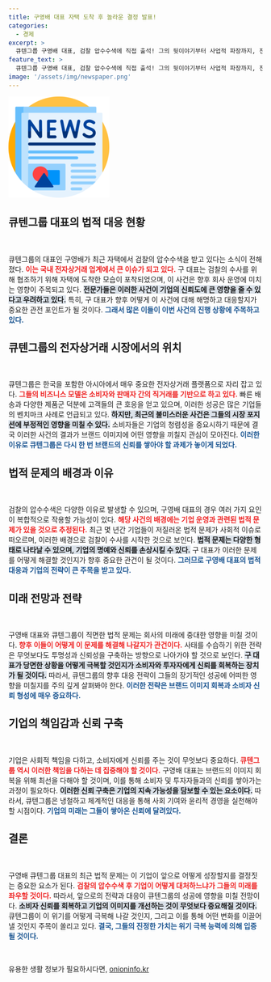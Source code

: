 ```yaml
---
title: 구영배 대표 자택 도착 후 놀라운 결정 발표!
categories:
  - 경제
excerpt: >
  큐텐그룹 구영배 대표, 검찰 압수수색에 직접 출석! 그의 뒷이야기부터 사업적 파장까지, 전격 공개됩니다. 클릭해서 확인하세요!
feature_text: >
  큐텐그룹 구영배 대표, 검찰 압수수색에 직접 출석! 그의 뒷이야기부터 사업적 파장까지, 전격 공개됩니다. 클릭해서 확인하세요!
image: '/assets/img/newspaper.png'
---
```


<p><img src="/assets/img/newspaper.png" alt="kimp 속보" /></p>

<h2 data-ke-size="size26">큐텐그룹 대표의 법적 대응 현황</h2>

<p data-ke-size="size16">&nbsp;</p>

<p>큐텐그룹의 대표인 구영배가 최근 자택에서 검찰의 압수수색을 받고 있다는 소식이 전해졌다. <b><span style="color: #ee2323;">이는 국내 전자상거래 업계에서 큰 이슈가 되고 있다.</span></b> 구 대표는 검찰의 수사를 위해 협조하기 위해 자택에 도착한 모습이 포착되었으며, 이 사건은 향후 회사 운영에 미치는 영향이 주목되고 있다. <b><span style="background-color: #21538527;">전문가들은 이러한 사건이 기업의 신뢰도에 큰 영향을 줄 수 있다고 우려하고 있다.</span></b> 특히, 구 대표가 향후 어떻게 이 사건에 대해 해명하고 대응할지가 중요한 관전 포인트가 될 것이다. <b><span style="color: #1a5490;">그래서 많은 이들이 이번 사건의 진행 상황에 주목하고 있다.</span></b></p>

<h2 data-ke-size="size26">큐텐그룹의 전자상거래 시장에서의 위치</h2>

<p data-ke-size="size16">&nbsp;</p>

<p>큐텐그룹은 한국을 포함한 아시아에서 매우 중요한 전자상거래 플랫폼으로 자리 잡고 있다. <b><span style="color: #ee2323;">그들의 비즈니스 모델은 소비자와 판매자 간의 직거래를 기반으로 하고 있다.</span></b> 빠른 배송과 다양한 제품군 덕분에 고객들의 큰 호응을 얻고 있으며, 이러한 성공은 많은 기업들의 벤치마크 사례로 언급되고 있다. <b><span style="background-color: #21538527;">하지만, 최근의 불미스러운 사건은 그들의 시장 포지션에 부정적인 영향을 미칠 수 있다.</span></b> 소비자들은 기업의 청렴성을 중요시하기 때문에 결국 이러한 사건의 결과가 브랜드 이미지에 어떤 영향을 끼칠지 관심이 모아진다. <b><span style="color: #1a5490;">이러한 이유로 큐텐그룹은 다시 한 번 브랜드의 신뢰를 쌓아야 할 과제가 놓이게 되었다.</span></b></p>

<h2 data-ke-size="size26">법적 문제의 배경과 이유</h2>

<p data-ke-size="size16">&nbsp;</p>

<p>검찰의 압수수색은 다양한 이유로 발생할 수 있으며, 구영배 대표의 경우 여러 가지 요인이 복합적으로 작용할 가능성이 있다. <b><span style="color: #ee2323;">해당 사건의 배경에는 기업 운영과 관련된 법적 문제가 있을 것으로 추정된다.</span></b> 최근 몇 년간 기업들이 저질러온 법적 문제가 사회적 이슈로 떠오르며, 이러한 배경으로 검찰이 수사를 시작한 것으로 보인다. <b><span style="background-color: #21538527;">법적 문제는 다양한 형태로 나타날 수 있으며, 기업의 명예와 신뢰를 손상시킬 수 있다.</span></b> 구 대표가 이러한 문제를 어떻게 해결할 것인지가 향후 중요한 관건이 될 것이다. <b><span style="color: #1a5490;">그러므로 구영배 대표의 법적 대응과 기업의 전략이 큰 주목을 받고 있다.</span></b></p>

<h2 data-ke-size="size26">미래 전망과 전략</h2>

<p data-ke-size="size16">&nbsp;</p>

<p>구영배 대표와 큐텐그룹이 직면한 법적 문제는 회사의 미래에 중대한 영향을 미칠 것이다. <b><span style="color: #ee2323;">향후 이들이 어떻게 이 문제를 해결해 나갈지가 관건이다.</span></b> 사태를 수습하기 위한 전략은 무엇보다도 투명성과 신뢰성을 구축하는 방향으로 나아가야 할 것으로 보인다. <b><span style="background-color: #21538527;">구 대표가 당면한 상황을 어떻게 극복할 것인지가 소비자와 투자자에게 신뢰를 회복하는 장치가 될 것이다.</span></b> 따라서, 큐텐그룹의 향후 대응 전략이 그들의 장기적인 성공에 어떠한 영향을 미칠지를 주의 깊게 살펴봐야 한다. <b><span style="color: #1a5490;">이러한 전략은 브랜드 이미지 회복과 소비자 신뢰 형성에 매우 중요하다.</span></b></p>

<h2 data-ke-size="size26">기업의 책임감과 신뢰 구축</h2>

<p data-ke-size="size16">&nbsp;</p>

<p>기업은 사회적 책임을 다하고, 소비자에게 신뢰를 주는 것이 무엇보다 중요하다. <b><span style="color: #ee2323;">큐텐그룹 역시 이러한 책임을 다하는 데 집중해야 할 것이다.</span></b> 구영배 대표는 브랜드의 이미지 회복을 위해 최선을 다해야 할 것이며, 이를 통해 소비자 및 투자자들과의 신뢰를 쌓아가는 과정이 필요하다. <b><span style="background-color: #21538527;">이러한 신뢰 구축은 기업의 지속 가능성을 담보할 수 있는 요소이다.</span></b> 따라서, 큐텐그룹은 냉철하고 체계적인 대응을 통해 사회 기여와 윤리적 경영을 실천해야 할 시점이다. <b><span style="color: #1a5490;">기업의 미래는 그들이 쌓아온 신뢰에 달려있다.</span></b> </p>

<h2 data-ke-size="size26">결론</h2>

<p data-ke-size="size16">&nbsp;</p>

<p>구영배 큐텐그룹 대표의 최근 법적 문제는 이 기업이 앞으로 어떻게 성장할지를 결정짓는 중요한 요소가 된다. <b><span style="color: #ee2323;">검찰의 압수수색 후 기업이 어떻게 대처하느냐가 그들의 미래를 좌우할 것이다.</span></b> 따라서, 앞으로의 전략과 대응이 큐텐그룹의 성공에 영향을 미칠 전망이다. <b><span style="background-color: #21538527;">소비자 신뢰를 회복하고 기업의 이미지를 개선하는 것이 무엇보다 중요해질 것이다.</span></b> 큐텐그룹이 이 위기를 어떻게 극복해 나갈 것인지, 그리고 이를 통해 어떤 변화를 이끌어낼 것인지 주목이 쏠리고 있다. <b><span style="color: #1a5490;">결국, 그들의 진정한 가치는 위기 극복 능력에 의해 입증될 것이다.</span></b></p>

<p data-ke-size="size16">&nbsp;</p>
유용한 생활 정보가 필요하시다면, <a href="https://onioninfo.kr" rel="dofollow">onioninfo.kr</a>


